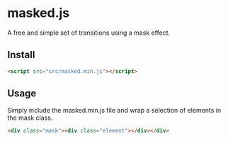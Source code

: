 # masked.js
A free and simple set of transitions using a mask effect.

Install
--------------
```html
<script src="src/masked.min.js"></script>
```

Usage
--------------
Simply include the  masked.min.js file   and wrap a selection of elements in the mask class.
```html
<div class="mask"><div class="element"></div></div>
```
